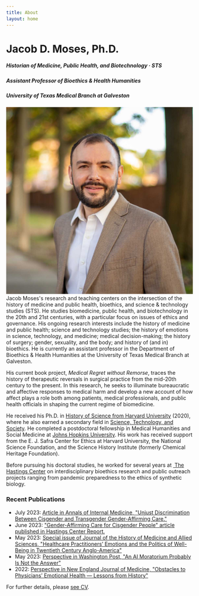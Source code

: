 ```yaml
---
title: About
layout: home
---
```

# Jacob D. Moses, Ph.D.  

##### Historian of Medicine, Public Health, and Biotechnology &middot; STS


##### Assistant Professor of Bioethics & Health Humanities
##### University of Texas Medical Branch at Galveston

![Photo of Jacob Moses outside in front of trees and a brick wall.][image-1] Jacob Moses's research and teaching centers on the intersection of the history of medicine and public health, bioethics, and science & technology studies (STS). He studies biomedicine, public health, and biotechnology in the 20th and 21st centuries, with a particular focus on issues of ethics and governance. His ongoing research interests include the history of medicine and public health; science and technology studies; the history of emotions in science, technology, and medicine; medical decision-making; the history of surgery; gender, sexuality, and the body; and history of (and in) bioethics. He is currently an assistant professor in the Department of Bioethics & Health Humanities at the University of Texas Medical Branch at Galveston.

His current book project, _Medical Regret without Remorse_, traces the history of therapeutic reversals in surgical practice from the mid-20th century to the present. In this research, he seeks to illuminate bureaucratic and affective responses to medical harm and develop a new account of how affect plays a role both among patients, medical professionals, and public health officials in shaping the current regime of biomedicine.

He received his Ph.D. in [History of Science from Harvard University][3] (2020), where he also earned a secondary field in [Science, Technology, and Society][4]. He completed a postdoctoral fellowship in Medical Humanities and Social Medicine at [Johns Hopkins University][2]. His work has received support from the E. J. Safra Center for Ethics at Harvard University, the National Science Foundation, and the Science History Institute (formerly Chemical Heritage Foundation). 

Before pursuing his doctoral studies, he worked for several years at [ The Hastings Center][5] on interdisciplinary bioethics research and public outreach projects ranging from pandemic preparedness to the ethics of synthetic biology.

### Recent Publications
- July 2023: [Article in Annals of Internal Medicine, "Unjust Discrimination Between Cisgender and Transgender Gender-Affirming Care."][11]
- June 2023: ["Gender-Affirming Care for Cisgender People" article published in Hastings Center Report.][9]
- May 2023: [Special issue of Journal of the History of Medicine and Allied Sciences, "Healthcare Practitioners’ Emotions and the Politics of Well-Being in Twentieth Century Anglo-America"][7]
- May 2023: [Perspective in Washington Post, "An AI Moratorium Probably Is Not the Answer"][8]
- 2022: [Perspective in New England Journal of Medicine, "Obstacles to Physicians’ Emotional Health — Lessons from History"][10]

For further details, please [see CV][6].

[1]:	https://hopkinshistoryofmedicine.org
[2]:	https://hopkinsmedicalhumanities.org
[3]:	https://histsci.fas.harvard.edu
[4]:	http://sts.hks.harvard.edu
[5]:	https://www.thehastingscenter.org
[6]:	/cv/ "Curriculum Vitae"
[7]:  https://academic.oup.com/jhmas/advance-article/doi/10.1093/jhmas/jrad023/7153063
[8]:  https://wapo.st/3Nkh2aS
[9]:  https://onlinelibrary.wiley.com/share/author/SKVMKRT6FGGIRHTPUFPQ?target=10.1002/hast.1486
[10]: https://www.nejm.org/doi/full/10.1056/NEJMp2112095
[11]: https://www.acpjournals.org/doi/10.7326/M23-0704

[image-1]:	/assets/img/jacob-moses-20.jpg
